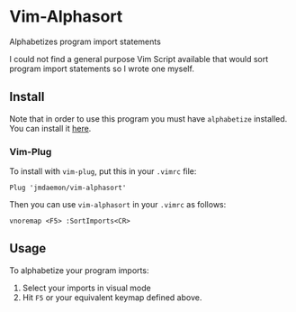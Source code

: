 # Vim-Alphasort

Alphabetizes program import statements

I could not find a general purpose Vim Script available that would sort
program import statements so I wrote one myself.

## Install

Note that in order to use this program you must have `alphabetize` installed.
You can install it [here](https://github.com/jmdaemon/alphabetize).

### Vim-Plug

To install with `vim-plug`, put this in your `.vimrc` file:

```vimscript
Plug 'jmdaemon/vim-alphasort'
```

Then you can use `vim-alphasort` in your `.vimrc` as follows:

```vimscript
vnoremap <F5> :SortImports<CR>
```

## Usage

To alphabetize your program imports:

1. Select your imports in visual mode
2. Hit `F5` or your equivalent keymap defined above.
